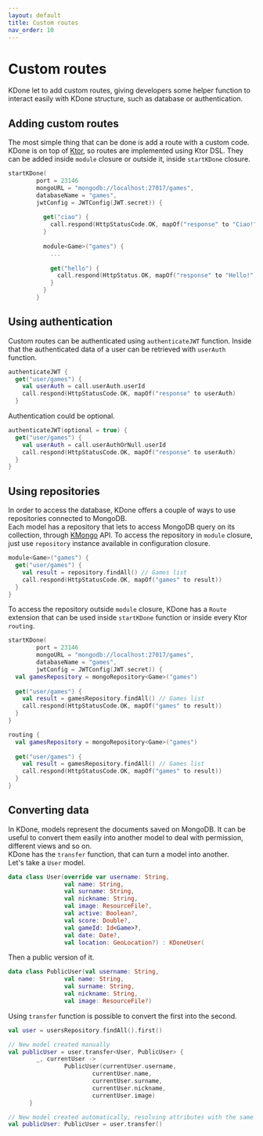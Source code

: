 ```yaml
---
layout: default
title: Custom routes
nav_order: 10
---
```


# Custom routes

KDone let to add custom routes, giving developers some helper function to interact easily with KDone structure, such as database or authentication.

## Adding custom routes
The most simple thing that can be done is add a route with a custom code. KDone is on top of [Ktor](https://ktor.io), so routes are implemented using Ktor DSL. They can be added inside `module` closure or outside it, inside `startKDone` closure.

```kotlin
startKDone(
        port = 23146
        mongoURL = "mongodb://localhost:27017/games",
        databaseName = "games",
        jwtConfig = JWTConfig(JWT.secret)) {
  
          get("ciao") {
            call.respond(HttpStatusCode.OK, mapOf("response" to "Ciao!")
          }
                           
          module<Game>("games") {
            ...
  
            get("hello") {
              call.respond(HttpStatus.OK, mapOf("response" to "Hello!")
            }
          }
        }
```

## Using authentication
Custom routes can be authenticated using `authenticateJWT` function. Inside that the authenticated data of a user can be retrieved with `userAuth` function.

```kotlin
authenticateJWT {
  get("user/games") {
    val userAuth = call.userAuth.userId
    call.respond(HttpStatusCode.OK, mapOf("response" to userAuth)
  }
```

Authentication could be optional.

```kotlin
authenticateJWT(optional = true) {
  get("user/games") {
    val userAuth = call.userAuthOrNull.userId
    call.respond(HttpStatusCode.OK, mapOf("response" to userAuth)
  }
}
```

## Using repositories
In order to access the database, KDone offers a couple of ways to use repositories connected to MongoDB.  
Each model has a repository that lets to access MongoDB query on its collection, through [KMongo](https://litote.org/kmongo) API.
To access the repository in `module` closure, just use `repository` instance available in configuration closure.

```kotlin
module<Game>("games") {
  get("user/games") {
    val result = repository.findAll() // Games list
    call.respond(HttpStatusCode.OK, mapOf("games" to result))
  }
}
```

To access the repository outside `module` closure, KDone has a `Route` extension that can be used inside `startKDone` function or inside every Ktor `routing`.

```kotlin
startKDone(
        port = 23146
        mongoURL = "mongodb://localhost:27017/games",
        databaseName = "games",
        jwtConfig = JWTConfig(JWT.secret)) {
  val gamesRepository = mongoRepository<Game>("games")
  
  get("user/games") {
    val result = gamesRepository.findAll() // Games list
    call.respond(HttpStatusCode.OK, mapOf("games" to result))
  }
}
```

```kotlin
routing {
  val gamesRepository = mongoRepository<Game>("games")
  
  get("user/games") {
    val result = gamesRepository.findAll() // Games list
    call.respond(HttpStatusCode.OK, mapOf("games" to result))
  }
}
```

## Converting data
In KDone, models represent the documents saved on MongoDB. It can be useful to convert them easily into another model to deal with permission, different views and so on.  
KDone has the `transfer` function, that can turn a model into another.  
Let's take a `User` model.

```kotlin
data class User(override var username: String,
                val name: String,
                val surname: String,
                val nickname: String,
                val image: ResourceFile?,
                val active: Boolean?,
                val score: Double?,
                val gameId: Id<Game>?,
                val date: Date?,
                val location: GeoLocation?) : KDoneUser(
```

Then a public version of it.

```kotlin
data class PublicUser(val username: String,
                val name: String,
                val surname: String,
                val nickname: String,
                val image: ResourceFile?)
```

Using `transfer` function is possible to convert the first into the second.

```kotlin
val user = usersRepository.findAll().first()

// New model created manually
val publicUser = user.transfer<User, PublicUser> {
        _, currentUser ->
                PublicUser(currentUser.username,
                        currentUser.name,
                        currentUser.surname,
                        currentUser.nickname,
                        currentUser.image)
      }

// New model created automatically, resolving attributes with the same names
val publicUser: PublicUser = user.transfer()
```
